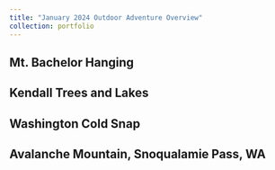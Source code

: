 ```yaml
---
title: "January 2024 Outdoor Adventure Overview"
collection: portfolio
---
```


## Mt. Bachelor Hanging

<div class="strava-embed-placeholder" data-embed-type="activity" data-embed-id="10464984403" data-style="standard" data-from-embed="false"></div><script src="https://strava-embeds.com/embed.js"></script>

## Kendall Trees and Lakes

<div class="strava-embed-placeholder" data-embed-type="activity" data-embed-id="10515108147" data-style="standard" data-from-embed="false"></div><script src="https://strava-embeds.com/embed.js"></script>

## Washington Cold Snap 

<div class="strava-embed-placeholder" data-embed-type="activity" data-embed-id="10553095107" data-style="standard" data-from-embed="false"></div><script src="https://strava-embeds.com/embed.js"></script>

## Avalanche Mountain, Snoqualamie Pass, WA

<div class="strava-embed-placeholder" data-embed-type="activity" data-embed-id="10597859103" data-style="standard" data-from-embed="false"></div><script src="https://strava-embeds.com/embed.js"></script>